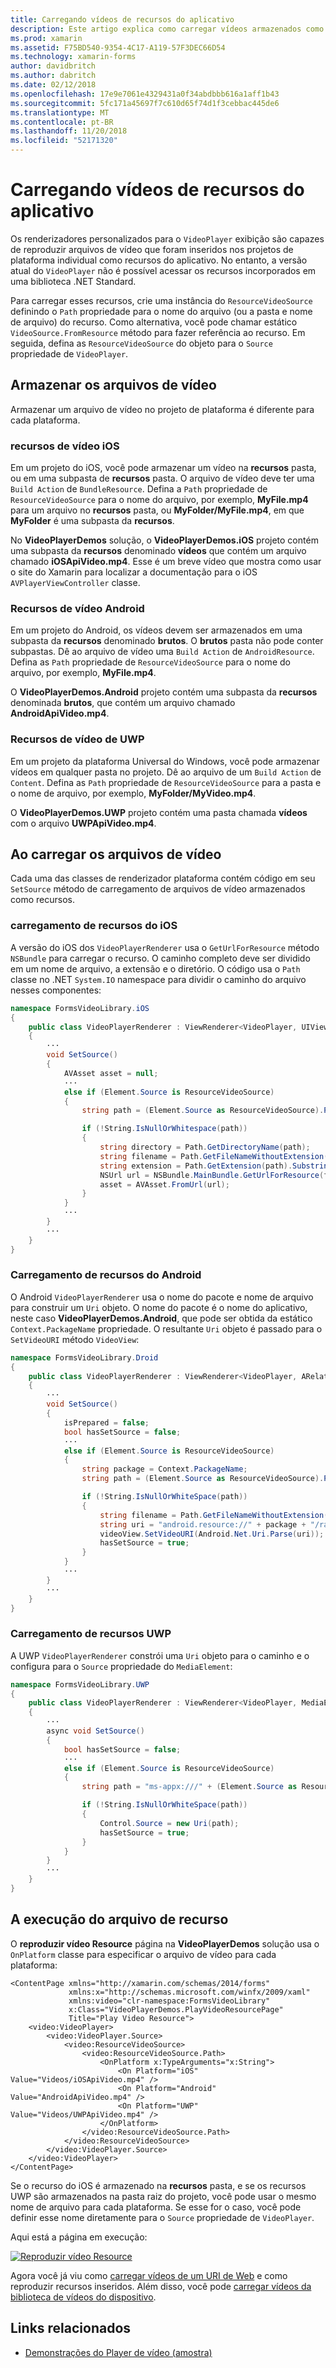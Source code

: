 ```yaml
---
title: Carregando vídeos de recursos do aplicativo
description: Este artigo explica como carregar vídeos armazenados como recursos do aplicativo em um aplicativo de player de vídeo, usando o xamarin. Forms.
ms.prod: xamarin
ms.assetid: F75BD540-9354-4C17-A119-57F3DEC66D54
ms.technology: xamarin-forms
author: davidbritch
ms.author: dabritch
ms.date: 02/12/2018
ms.openlocfilehash: 17e9e7061e4329431a0f34abdbbb616a1aff1b43
ms.sourcegitcommit: 5fc171a45697f7c610d65f74d1f3cebbac445de6
ms.translationtype: MT
ms.contentlocale: pt-BR
ms.lasthandoff: 11/20/2018
ms.locfileid: "52171320"
---
```

# <a name="loading-application-resource-videos"></a>Carregando vídeos de recursos do aplicativo

Os renderizadores personalizados para o `VideoPlayer` exibição são capazes de reproduzir arquivos de vídeo que foram inseridos nos projetos de plataforma individual como recursos do aplicativo. No entanto, a versão atual do `VideoPlayer` não é possível acessar os recursos incorporados em uma biblioteca .NET Standard.

Para carregar esses recursos, crie uma instância do `ResourceVideoSource` definindo o `Path` propriedade para o nome do arquivo (ou a pasta e nome de arquivo) do recurso. Como alternativa, você pode chamar estático `VideoSource.FromResource` método para fazer referência ao recurso. Em seguida, defina as `ResourceVideoSource` do objeto para o `Source` propriedade de `VideoPlayer`.

## <a name="storing-the-video-files"></a>Armazenar os arquivos de vídeo

Armazenar um arquivo de vídeo no projeto de plataforma é diferente para cada plataforma.

### <a name="ios-video-resources"></a>recursos de vídeo iOS

Em um projeto do iOS, você pode armazenar um vídeo na **recursos** pasta, ou em uma subpasta de **recursos** pasta. O arquivo de vídeo deve ter uma `Build Action` de `BundleResource`. Defina a `Path` propriedade de `ResourceVideoSource` para o nome do arquivo, por exemplo, **MyFile.mp4** para um arquivo no **recursos** pasta, ou **MyFolder/MyFile.mp4**, em que **MyFolder** é uma subpasta da **recursos**.

No **VideoPlayerDemos** solução, o **VideoPlayerDemos.iOS** projeto contém uma subpasta da **recursos** denominado **vídeos** que contém um arquivo chamado **iOSApiVideo.mp4**. Esse é um breve vídeo que mostra como usar o site do Xamarin para localizar a documentação para o iOS `AVPlayerViewController` classe.

### <a name="android-video-resources"></a>Recursos de vídeo Android

Em um projeto do Android, os vídeos devem ser armazenados em uma subpasta da **recursos** denominado **brutos**. O **brutos** pasta não pode conter subpastas. Dê ao arquivo de vídeo uma `Build Action` de `AndroidResource`. Defina as `Path` propriedade de `ResourceVideoSource` para o nome do arquivo, por exemplo, **MyFile.mp4**.

O **VideoPlayerDemos.Android** projeto contém uma subpasta da **recursos** denominada **brutos**, que contém um arquivo chamado **AndroidApiVideo.mp4**.

### <a name="uwp-video-resources"></a>Recursos de vídeo de UWP

Em um projeto da plataforma Universal do Windows, você pode armazenar vídeos em qualquer pasta no projeto. Dê ao arquivo de um `Build Action` de `Content`. Defina as `Path` propriedade de `ResourceVideoSource` para a pasta e o nome de arquivo, por exemplo, **MyFolder/MyVideo.mp4**.

O **VideoPlayerDemos.UWP** projeto contém uma pasta chamada **vídeos** com o arquivo **UWPApiVideo.mp4**.

## <a name="loading-the-video-files"></a>Ao carregar os arquivos de vídeo

Cada uma das classes de renderizador plataforma contém código em seu `SetSource` método de carregamento de arquivos de vídeo armazenados como recursos.

### <a name="ios-resource-loading"></a>carregamento de recursos do iOS

A versão do iOS dos `VideoPlayerRenderer` usa o `GetUrlForResource` método `NSBundle` para carregar o recurso. O caminho completo deve ser dividido em um nome de arquivo, a extensão e o diretório. O código usa o `Path` classe no .NET `System.IO` namespace para dividir o caminho do arquivo nesses componentes:

```csharp
namespace FormsVideoLibrary.iOS
{
    public class VideoPlayerRenderer : ViewRenderer<VideoPlayer, UIView>
    {
        ···
        void SetSource()
        {
            AVAsset asset = null;
            ···
            else if (Element.Source is ResourceVideoSource)
            {
                string path = (Element.Source as ResourceVideoSource).Path;

                if (!String.IsNullOrWhitespace(path))
                {
                    string directory = Path.GetDirectoryName(path);
                    string filename = Path.GetFileNameWithoutExtension(path);
                    string extension = Path.GetExtension(path).Substring(1);
                    NSUrl url = NSBundle.MainBundle.GetUrlForResource(filename, extension, directory);
                    asset = AVAsset.FromUrl(url);
                }
            }
            ···
        }
        ···
    }
}
```

### <a name="android-resource-loading"></a>Carregamento de recursos do Android

O Android `VideoPlayerRenderer` usa o nome do pacote e nome de arquivo para construir um `Uri` objeto. O nome do pacote é o nome do aplicativo, neste caso **VideoPlayerDemos.Android**, que pode ser obtida da estático `Context.PackageName` propriedade. O resultante `Uri` objeto é passado para o `SetVideoURI` método `VideoView`:

```csharp
namespace FormsVideoLibrary.Droid
{
    public class VideoPlayerRenderer : ViewRenderer<VideoPlayer, ARelativeLayout>
    {
        ···    
        void SetSource()
        {
            isPrepared = false;
            bool hasSetSource = false;
            ···
            else if (Element.Source is ResourceVideoSource)
            {
                string package = Context.PackageName;
                string path = (Element.Source as ResourceVideoSource).Path;

                if (!String.IsNullOrWhiteSpace(path))
                {
                    string filename = Path.GetFileNameWithoutExtension(path).ToLowerInvariant();
                    string uri = "android.resource://" + package + "/raw/" + filename;
                    videoView.SetVideoURI(Android.Net.Uri.Parse(uri));
                    hasSetSource = true;
                }
            }
            ···
        }
        ···
    }
}
```

### <a name="uwp-resource-loading"></a>Carregamento de recursos UWP

A UWP `VideoPlayerRenderer` constrói uma `Uri` objeto para o caminho e o configura para o `Source` propriedade do `MediaElement`:

```csharp
namespace FormsVideoLibrary.UWP
{
    public class VideoPlayerRenderer : ViewRenderer<VideoPlayer, MediaElement>
    {
        ···
        async void SetSource()
        {
            bool hasSetSource = false;
            ···
            else if (Element.Source is ResourceVideoSource)
            {
                string path = "ms-appx:///" + (Element.Source as ResourceVideoSource).Path;

                if (!String.IsNullOrWhiteSpace(path))
                {
                    Control.Source = new Uri(path);
                    hasSetSource = true;
                }
            }
        }
        ···
    }
}
```

## <a name="playing-the-resource-file"></a>A execução do arquivo de recurso

O **reproduzir vídeo Resource** página na **VideoPlayerDemos** solução usa o `OnPlatform` classe para especificar o arquivo de vídeo para cada plataforma:

```xaml
<ContentPage xmlns="http://xamarin.com/schemas/2014/forms"
             xmlns:x="http://schemas.microsoft.com/winfx/2009/xaml"
             xmlns:video="clr-namespace:FormsVideoLibrary"
             x:Class="VideoPlayerDemos.PlayVideoResourcePage"
             Title="Play Video Resource">
    <video:VideoPlayer>
        <video:VideoPlayer.Source>
            <video:ResourceVideoSource>
                <video:ResourceVideoSource.Path>
                    <OnPlatform x:TypeArguments="x:String">
                        <On Platform="iOS" Value="Videos/iOSApiVideo.mp4" />
                        <On Platform="Android" Value="AndroidApiVideo.mp4" />
                        <On Platform="UWP" Value="Videos/UWPApiVideo.mp4" />
                    </OnPlatform>
                </video:ResourceVideoSource.Path>
            </video:ResourceVideoSource>
        </video:VideoPlayer.Source>
    </video:VideoPlayer>
</ContentPage>
```

Se o recurso do iOS é armazenado na **recursos** pasta, e se os recursos UWP são armazenados na pasta raiz do projeto, você pode usar o mesmo nome de arquivo para cada plataforma. Se esse for o caso, você pode definir esse nome diretamente para o `Source` propriedade de `VideoPlayer`.

Aqui está a página em execução:

[![Reproduzir vídeo Resource](loading-resources-images/playvideoresource-small.png "reproduzir vídeo Resource")](loading-resources-images/playvideoresource-large.png#lightbox "reproduzir vídeo recursos")

Agora você já viu como [carregar vídeos de um URI de Web](web-videos.md) e como reproduzir recursos inseridos. Além disso, você pode [carregar vídeos da biblioteca de vídeos do dispositivo](accessing-library.md).


## <a name="related-links"></a>Links relacionados

- [Demonstrações do Player de vídeo (amostra)](https://developer.xamarin.com/samples/xamarin-forms/customrenderers/VideoPlayerDemos/)
